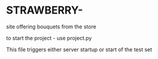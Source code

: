 # STRAWBERRY-
site offering bouquets from the store

to start the project - use project.py 

This file triggers either server startup or start of the test set
 
